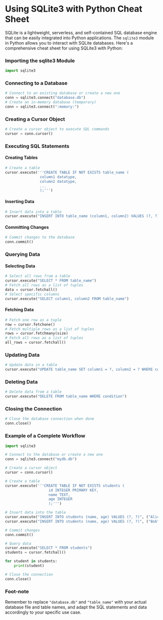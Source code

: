 # Using SQLite3 with Python Cheat Sheet

SQLite is a lightweight, serverless, and self-contained SQL database engine that can be easily integrated into Python applications. The `sqlite3` module in Python allows you to interact with SQLite databases. Here's a comprehensive cheat sheet for using SQLite3 with Python:

### Importing the sqlite3 Module



```python
import sqlite3
```

### Connecting to a Database



```python
# Connect to an existing database or create a new one 
conn = sqlite3.connect("database.db")  
# Create an in-memory database (temporary) 
conn = sqlite3.connect(":memory:")
```

### Creating a Cursor Object



```python
# Create a cursor object to execute SQL commands 
cursor = conn.cursor()
```

### Executing SQL Statements

#### Creating Tables



```python
# Create a table 
cursor.execute('''CREATE TABLE IF NOT EXISTS table_name (                     
                column1 datatype,                     
                column2 datatype,                     
                ...                     
                );''')
```

#### Inserting Data



```python
# Insert data into a table 
cursor.execute("INSERT INTO table_name (column1, column2) VALUES (?, ?)", (value1, value2))
```

#### Committing Changes



```python
# Commit changes to the database 
conn.commit()
```

### Querying Data

#### Selecting Data



```python
# Select all rows from a table 
cursor.execute("SELECT * FROM table_name")  
# Fetch all rows as a list of tuples 
data = cursor.fetchall()  
# Select specific columns 
cursor.execute("SELECT column1, column2 FROM table_name")
```

#### Fetching Data



```python
# Fetch one row as a tuple 
row = cursor.fetchone()  
# Fetch multiple rows as a list of tuples 
rows = cursor.fetchmany(size)  
# Fetch all rows as a list of tuples 
all_rows = cursor.fetchall()
```

### Updating Data



```python
# Update data in a table 
cursor.execute("UPDATE table_name SET column1 = ?, column2 = ? WHERE condition", (new_value1, new_value2))
```

### Deleting Data



```python
# Delete data from a table 
cursor.execute("DELETE FROM table_name WHERE condition")
```

### Closing the Connection



```python
# Close the database connection when done 
conn.close()
```

### Example of a Complete Workflow



```python
import sqlite3

# Connect to the database or create a new one
conn = sqlite3.connect("mydb.db")

# Create a cursor object
cursor = conn.cursor()

# Create a table
cursor.execute('''CREATE TABLE IF NOT EXISTS students (
                    id INTEGER PRIMARY KEY,
                    name TEXT,
                    age INTEGER
                    );''')

# Insert data into the table
cursor.execute("INSERT INTO students (name, age) VALUES (?, ?)", ("Alice", 25))
cursor.execute("INSERT INTO students (name, age) VALUES (?, ?)", ("Bob", 22))

# Commit changes
conn.commit()

# Query data
cursor.execute("SELECT * FROM students")
students = cursor.fetchall()

for student in students:
    print(student)

# Close the connection
conn.close()

```

### Foot-note
Remember to replace `"database.db"` and `"table_name"` with your actual database file and table names, and adapt the SQL statements and data accordingly to your specific use case.
